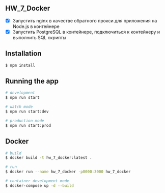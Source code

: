 ## HW_7_Docker

-  [x] Запустить nginx в качестве обратного прокси для приложения на Node.js в
   контейнере
-  [x] Запустить PostgreSQL в контейнере, подключиться к контейнеру и
   выполнить SQL скрипты

## Installation

```bash
$ npm install
```

## Running the app

```bash
# development
$ npm run start

# watch mode
$ npm run start:dev

# production mode
$ npm run start:prod
```

## Docker

```bash
# build
$ docker build -t hw_7_docker:latest .

# run
$ docker run --name hw_7_docker -p8000:3000 hw_7_docker

# container development mode
$ docker-compose up -d --build
```
